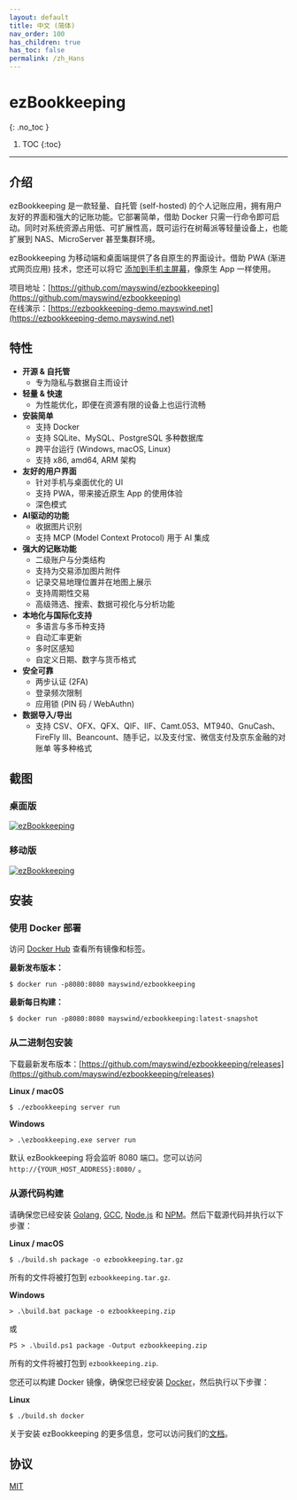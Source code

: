 ```yaml
---
layout: default
title: 中文 (简体)
nav_order: 100
has_children: true
has_toc: false
permalink: /zh_Hans
---
```


# ezBookkeeping
{: .no_toc }

1. TOC
{:toc}

---

## 介绍
ezBookkeeping 是一款轻量、自托管 (self-hosted) 的个人记账应用，拥有用户友好的界面和强大的记账功能。它部署简单，借助 Docker 只需一行命令即可启动。同时对系统资源占用低、可扩展性高，既可运行在树莓派等轻量设备上，也能扩展到 NAS、MicroServer 甚至集群环境。

ezBookkeeping 为移动端和桌面端提供了各自原生的界面设计。借助 PWA (渐进式网页应用) 技术，您还可以将它 [添加到手机主屏幕](https://raw.githubusercontent.com/wiki/mayswind/ezbookkeeping/img/mobile/add_to_home_screen.gif)，像原生 App 一样使用。

项目地址：[https://github.com/mayswind/ezbookkeeping](https://github.com/mayswind/ezbookkeeping)  
在线演示：[https://ezbookkeeping-demo.mayswind.net](https://ezbookkeeping-demo.mayswind.net)

## 特性
- **开源 & 自托管**
    - 专为隐私与数据自主而设计
- **轻量 & 快速**
    - 为性能优化，即便在资源有限的设备上也运行流畅
- **安装简单**
    - 支持 Docker
    - 支持 SQLite、MySQL、PostgreSQL 多种数据库
    - 跨平台运行 (Windows, macOS, Linux)
    - 支持 x86, amd64, ARM 架构
- **友好的用户界面**
    - 针对手机与桌面优化的 UI
    - 支持 PWA，带来接近原生 App 的使用体验
    - 深色模式
- **AI驱动的功能**
    - 收据图片识别
    - 支持 MCP (Model Context Protocol) 用于 AI 集成
- **强大的记账功能**
    - 二级账户与分类结构
    - 支持为交易添加图片附件
    - 记录交易地理位置并在地图上展示
    - 支持周期性交易
    - 高级筛选、搜索、数据可视化与分析功能
- **本地化与国际化支持**
    - 多语言与多币种支持
    - 自动汇率更新
    - 多时区感知
    - 自定义日期、数字与货币格式
- **安全可靠**
    - 两步认证 (2FA)
    - 登录频次限制
    - 应用锁 (PIN 码 / WebAuthn)
- **数据导入/导出**
    - 支持 CSV、OFX、QFX、QIF、IIF、Camt.053、MT940、GnuCash、FireFly III、Beancount、随手记，以及支付宝、微信支付及京东金融的对账单 等多种格式

## 截图
### 桌面版
[![ezBookkeeping](https://raw.githubusercontent.com/wiki/mayswind/ezbookkeeping/img/desktop/zh_Hans.png)](https://raw.githubusercontent.com/wiki/mayswind/ezbookkeeping/img/desktop/zh_Hans.png)

### 移动版
[![ezBookkeeping](https://raw.githubusercontent.com/wiki/mayswind/ezbookkeeping/img/mobile/zh_Hans.png)](https://raw.githubusercontent.com/wiki/mayswind/ezbookkeeping/img/mobile/zh_Hans.png)

## 安装
### 使用 Docker 部署
访问 [Docker Hub](https://hub.docker.com/r/mayswind/ezbookkeeping) 查看所有镜像和标签。

**最新发布版本：**

    $ docker run -p8080:8080 mayswind/ezbookkeeping

**最新每日构建：**

    $ docker run -p8080:8080 mayswind/ezbookkeeping:latest-snapshot

### 从二进制包安装
下载最新发布版本：[https://github.com/mayswind/ezbookkeeping/releases](https://github.com/mayswind/ezbookkeeping/releases)

**Linux / macOS**

    $ ./ezbookkeeping server run

**Windows**

    > .\ezbookkeeping.exe server run

默认 ezBookkeeping 将会监听 8080 端口。您可以访问 `http://{YOUR_HOST_ADDRESS}:8080/` 。

### 从源代码构建
请确保您已经安装 [Golang](https://golang.org/), [GCC](http://gcc.gnu.org/), [Node.js](https://nodejs.org/) 和 [NPM](https://www.npmjs.com/)。然后下载源代码并执行以下步骤：

**Linux / macOS**

    $ ./build.sh package -o ezbookkeeping.tar.gz

所有的文件将被打包到 `ezbookkeeping.tar.gz`.

**Windows**

    > .\build.bat package -o ezbookkeeping.zip

或

    PS > .\build.ps1 package -Output ezbookkeeping.zip

所有的文件将被打包到 `ezbookkeeping.zip`.

您还可以构建 Docker 镜像，确保您已经安装 [Docker](https://www.docker.com/)，然后执行以下步骤：

**Linux**

    $ ./build.sh docker

关于安装 ezBookkeeping 的更多信息，您可以访问我们的[文档](/zh_Hans/installation)。

## 协议
[MIT](https://github.com/mayswind/ezbookkeeping/blob/master/LICENSE)
